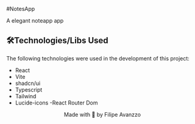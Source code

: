 #NotesApp 

A elegant noteapp app


## 🛠️Technologies/Libs Used

The following technologies were used in the development of this project:


- React 
- Vite
- shadcn/ui
- Typescript
- Tailwind
- Lucide-icons
-React Router Dom


<p align="center">Made with 💙 by Filipe Avanzzo</p>
